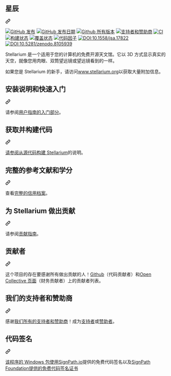 <div class="Box-sc-g0xbh4-0 bJMeLZ js-snippet-clipboard-copy-unpositioned" data-hpc="true"><article class="markdown-body entry-content container-lg" itemprop="text"><div class="markdown-heading" dir="auto"><h1 tabindex="-1" class="heading-element" dir="auto"><font style="vertical-align: inherit;"><font style="vertical-align: inherit;">星辰</font></font></h1><a id="user-content-stellarium" class="anchor" aria-label="永久链接： 星辰" href="#stellarium"><svg class="octicon octicon-link" viewBox="0 0 16 16" version="1.1" width="16" height="16" aria-hidden="true"><path d="m7.775 3.275 1.25-1.25a3.5 3.5 0 1 1 4.95 4.95l-2.5 2.5a3.5 3.5 0 0 1-4.95 0 .751.751 0 0 1 .018-1.042.751.751 0 0 1 1.042-.018 1.998 1.998 0 0 0 2.83 0l2.5-2.5a2.002 2.002 0 0 0-2.83-2.83l-1.25 1.25a.751.751 0 0 1-1.042-.018.751.751 0 0 1-.018-1.042Zm-4.69 9.64a1.998 1.998 0 0 0 2.83 0l1.25-1.25a.751.751 0 0 1 1.042.018.751.751 0 0 1 .018 1.042l-1.25 1.25a3.5 3.5 0 1 1-4.95-4.95l2.5-2.5a3.5 3.5 0 0 1 4.95 0 .751.751 0 0 1-.018 1.042.751.751 0 0 1-1.042.018 1.998 1.998 0 0 0-2.83 0l-2.5 2.5a1.998 1.998 0 0 0 0 2.83Z"></path></svg></a></div>
<p dir="auto"><a href="https://github.com/Stellarium/stellarium/releases/latest"><img src="https://camo.githubusercontent.com/b5af0805d8b357cdf498ed891ff67774c156f14f71ed0ea3c14b42fb5e4663e7/68747470733a2f2f696d672e736869656c64732e696f2f6769746875622f72656c656173652f5374656c6c617269756d2f7374656c6c617269756d2e737667" alt="GitHub 发布" data-canonical-src="https://img.shields.io/github/release/Stellarium/stellarium.svg" style="max-width: 100%;"></a>
<a href="https://github.com/Stellarium/stellarium/releases/latest"><img src="https://camo.githubusercontent.com/8ead94cb1be18d0d587fc5cb7d0bdb6a44c810f166cf9da7409df8b0c7df4227/68747470733a2f2f696d672e736869656c64732e696f2f6769746875622f72656c656173652d646174652f5374656c6c617269756d2f7374656c6c617269756d2e737667" alt="GitHub 发布日期" data-canonical-src="https://img.shields.io/github/release-date/Stellarium/stellarium.svg" style="max-width: 100%;"></a>
<a href="https://github.com/Stellarium/stellarium/releases"><img src="https://camo.githubusercontent.com/c65d25e995fda6551b251a3fbfe22aebfdcd89e665591ce9eea1179c12e618b1/68747470733a2f2f696d672e736869656c64732e696f2f6769746875622f646f776e6c6f6164732f5374656c6c617269756d2f7374656c6c617269756d2f746f74616c2e737667" alt="Github 所有版本" data-canonical-src="https://img.shields.io/github/downloads/Stellarium/stellarium/total.svg" style="max-width: 100%;"></a>
<a href="https://opencollective.com/stellarium" rel="nofollow"><img src="https://camo.githubusercontent.com/7372fb227c94353a685fcce6a994be1130feb0fb38bc8a03601b886cf8208d65/68747470733a2f2f696d672e736869656c64732e696f2f6f70656e636f6c6c6563746976652f616c6c2f7374656c6c617269756d2e7376673f7374796c653d666c6174" alt="支持者和赞助商" data-canonical-src="https://img.shields.io/opencollective/all/stellarium.svg?style=flat" style="max-width: 100%;"></a>
<a href="https://github.com/Stellarium/stellarium/actions/workflows/ci.yml"><img src="https://github.com/Stellarium/stellarium/actions/workflows/ci.yml/badge.svg" alt="CI" style="max-width: 100%;"></a>
<a href="https://ci.appveyor.com/project/alex-w/stellarium" rel="nofollow"><img src="https://camo.githubusercontent.com/a7ba6a0921ac795241a268aa35c945917ca15d9caf92fc4a1511c004de41aaa0/68747470733a2f2f63692e6170707665796f722e636f6d2f6170692f70726f6a656374732f7374617475732f7377386a396c38713935656a6b616c6f3f7376673d74727565" alt="构建状态" data-canonical-src="https://ci.appveyor.com/api/projects/status/sw8j9l8q95ejkalo?svg=true" style="max-width: 100%;"></a>
<a href="https://coveralls.io/github/Stellarium/stellarium" rel="nofollow"><img src="https://camo.githubusercontent.com/691f3c00f8ab1bb8aacedf9a8409bdb362a4a4077f2aad1033e95c0386805261/68747470733a2f2f636f766572616c6c732e696f2f7265706f732f6769746875622f5374656c6c617269756d2f7374656c6c617269756d2f62616467652e737667" alt="覆盖状态" data-canonical-src="https://coveralls.io/repos/github/Stellarium/stellarium/badge.svg" style="max-width: 100%;"></a>
<a href="https://www.codefactor.io/repository/github/stellarium/stellarium" rel="nofollow"><img src="https://camo.githubusercontent.com/288a28436f559c9bce623aeb5b927ca26bac3bb14cc7461965e40fe4161a49bc/68747470733a2f2f7777772e636f6465666163746f722e696f2f7265706f7369746f72792f6769746875622f7374656c6c617269756d2f7374656c6c617269756d2f6261646765" alt="代码因子" data-canonical-src="https://www.codefactor.io/repository/github/stellarium/stellarium/badge" style="max-width: 100%;"></a>
<a href="https://doi.org/10.1558/jsa.17822" rel="nofollow"><img src="https://camo.githubusercontent.com/cd1e70229c747b18418946a5cef3fc0a06199384f0a64b3ee35c051642cc9150/687474703a2f2f696d672e736869656c64732e696f2f62616467652f444f492d31302e313535382f6a73612e31373832322d626c75652e737667" alt="DOI:10.1558/jsa.17822" data-canonical-src="http://img.shields.io/badge/DOI-10.1558/jsa.17822-blue.svg" style="max-width: 100%;"></a>
<a href="https://doi.org/10.5281/zenodo.8105939" rel="nofollow"><img src="https://camo.githubusercontent.com/4e6f377ebb8f27ac74b829de0240370ef25d0c4a21da6702ed243cb9cd5c562d/687474703a2f2f696d672e736869656c64732e696f2f62616467652f444f492d31302e353238312f7a656e6f646f2e383130353933392d626c75652e737667" alt="DOI:10.5281/zenodo.8105939" data-canonical-src="http://img.shields.io/badge/DOI-10.5281/zenodo.8105939-blue.svg" style="max-width: 100%;"></a></p>
<p dir="auto"><font style="vertical-align: inherit;"><font style="vertical-align: inherit;">Stellarium 是一个适用于您的计算机的免费开源天文馆。它以 3D 方式显示真实的天空，就像您用肉眼、双筒望远镜或望远镜看到的一样。</font></font></p>
<p dir="auto"><font style="vertical-align: inherit;"><font style="vertical-align: inherit;">如果您是 Stellarium 的新手，请访问</font></font><a href="https://www.stellarium.org" rel="nofollow"><font style="vertical-align: inherit;"><font style="vertical-align: inherit;">www.stellarium.org</font></font></a><font style="vertical-align: inherit;"><font style="vertical-align: inherit;">以获取大量附加信息。</font></font></p>
<div class="markdown-heading" dir="auto"><h2 tabindex="-1" class="heading-element" dir="auto"><font style="vertical-align: inherit;"><font style="vertical-align: inherit;">安装说明和快速入门</font></font></h2><a id="user-content-installation-instructions--quick-start" class="anchor" aria-label="永久链接：安装说明和快速入门" href="#installation-instructions--quick-start"><svg class="octicon octicon-link" viewBox="0 0 16 16" version="1.1" width="16" height="16" aria-hidden="true"><path d="m7.775 3.275 1.25-1.25a3.5 3.5 0 1 1 4.95 4.95l-2.5 2.5a3.5 3.5 0 0 1-4.95 0 .751.751 0 0 1 .018-1.042.751.751 0 0 1 1.042-.018 1.998 1.998 0 0 0 2.83 0l2.5-2.5a2.002 2.002 0 0 0-2.83-2.83l-1.25 1.25a.751.751 0 0 1-1.042-.018.751.751 0 0 1-.018-1.042Zm-4.69 9.64a1.998 1.998 0 0 0 2.83 0l1.25-1.25a.751.751 0 0 1 1.042.018.751.751 0 0 1 .018 1.042l-1.25 1.25a3.5 3.5 0 1 1-4.95-4.95l2.5-2.5a3.5 3.5 0 0 1 4.95 0 .751.751 0 0 1-.018 1.042.751.751 0 0 1-1.042.018 1.998 1.998 0 0 0-2.83 0l-2.5 2.5a1.998 1.998 0 0 0 0 2.83Z"></path></svg></a></div>
<p dir="auto"><font style="vertical-align: inherit;"><font style="vertical-align: inherit;">请参阅</font></font><a href="https://github.com/Stellarium/stellarium/releases/download/v24.1/stellarium_user_guide-24.1-1.pdf"><font style="vertical-align: inherit;"><font style="vertical-align: inherit;">用户指南的入门部分</font></font></a><font style="vertical-align: inherit;"><font style="vertical-align: inherit;">。</font></font></p>
<div class="markdown-heading" dir="auto"><h2 tabindex="-1" class="heading-element" dir="auto"><font style="vertical-align: inherit;"><font style="vertical-align: inherit;">获取并构建代码</font></font></h2><a id="user-content-get--build-the-code" class="anchor" aria-label="永久链接：获取并构建代码" href="#get--build-the-code"><svg class="octicon octicon-link" viewBox="0 0 16 16" version="1.1" width="16" height="16" aria-hidden="true"><path d="m7.775 3.275 1.25-1.25a3.5 3.5 0 1 1 4.95 4.95l-2.5 2.5a3.5 3.5 0 0 1-4.95 0 .751.751 0 0 1 .018-1.042.751.751 0 0 1 1.042-.018 1.998 1.998 0 0 0 2.83 0l2.5-2.5a2.002 2.002 0 0 0-2.83-2.83l-1.25 1.25a.751.751 0 0 1-1.042-.018.751.751 0 0 1-.018-1.042Zm-4.69 9.64a1.998 1.998 0 0 0 2.83 0l1.25-1.25a.751.751 0 0 1 1.042.018.751.751 0 0 1 .018 1.042l-1.25 1.25a3.5 3.5 0 1 1-4.95-4.95l2.5-2.5a3.5 3.5 0 0 1 4.95 0 .751.751 0 0 1-.018 1.042.751.751 0 0 1-1.042.018 1.998 1.998 0 0 0-2.83 0l-2.5 2.5a1.998 1.998 0 0 0 0 2.83Z"></path></svg></a></div>
<p dir="auto"><font style="vertical-align: inherit;"></font><a href="/Stellarium/stellarium/blob/master/BUILDING.md"><font style="vertical-align: inherit;"><font style="vertical-align: inherit;">请参阅从源代码构建 Stellarium</font></font></a><font style="vertical-align: inherit;"><font style="vertical-align: inherit;">的说明</font><font style="vertical-align: inherit;">。</font></font></p>
<div class="markdown-heading" dir="auto"><h2 tabindex="-1" class="heading-element" dir="auto"><font style="vertical-align: inherit;"><font style="vertical-align: inherit;">完整的参考文献和学分</font></font></h2><a id="user-content-full-references-and-credits" class="anchor" aria-label="永久链接：完整的参考文献和学分" href="#full-references-and-credits"><svg class="octicon octicon-link" viewBox="0 0 16 16" version="1.1" width="16" height="16" aria-hidden="true"><path d="m7.775 3.275 1.25-1.25a3.5 3.5 0 1 1 4.95 4.95l-2.5 2.5a3.5 3.5 0 0 1-4.95 0 .751.751 0 0 1 .018-1.042.751.751 0 0 1 1.042-.018 1.998 1.998 0 0 0 2.83 0l2.5-2.5a2.002 2.002 0 0 0-2.83-2.83l-1.25 1.25a.751.751 0 0 1-1.042-.018.751.751 0 0 1-.018-1.042Zm-4.69 9.64a1.998 1.998 0 0 0 2.83 0l1.25-1.25a.751.751 0 0 1 1.042.018.751.751 0 0 1 .018 1.042l-1.25 1.25a3.5 3.5 0 1 1-4.95-4.95l2.5-2.5a3.5 3.5 0 0 1 4.95 0 .751.751 0 0 1-.018 1.042.751.751 0 0 1-1.042.018 1.998 1.998 0 0 0-2.83 0l-2.5 2.5a1.998 1.998 0 0 0 0 2.83Z"></path></svg></a></div>
<p dir="auto"><font style="vertical-align: inherit;"><font style="vertical-align: inherit;">查看</font></font><a href="/Stellarium/stellarium/blob/master/CREDITS.md"><font style="vertical-align: inherit;"><font style="vertical-align: inherit;">完整的信用档案</font></font></a><font style="vertical-align: inherit;"><font style="vertical-align: inherit;">。</font></font></p>
<div class="markdown-heading" dir="auto"><h2 tabindex="-1" class="heading-element" dir="auto"><font style="vertical-align: inherit;"><font style="vertical-align: inherit;">为 Stellarium 做出贡献</font></font></h2><a id="user-content-contributing-to-stellarium" class="anchor" aria-label="永久链接：为 Stellarium 做出贡献" href="#contributing-to-stellarium"><svg class="octicon octicon-link" viewBox="0 0 16 16" version="1.1" width="16" height="16" aria-hidden="true"><path d="m7.775 3.275 1.25-1.25a3.5 3.5 0 1 1 4.95 4.95l-2.5 2.5a3.5 3.5 0 0 1-4.95 0 .751.751 0 0 1 .018-1.042.751.751 0 0 1 1.042-.018 1.998 1.998 0 0 0 2.83 0l2.5-2.5a2.002 2.002 0 0 0-2.83-2.83l-1.25 1.25a.751.751 0 0 1-1.042-.018.751.751 0 0 1-.018-1.042Zm-4.69 9.64a1.998 1.998 0 0 0 2.83 0l1.25-1.25a.751.751 0 0 1 1.042.018.751.751 0 0 1 .018 1.042l-1.25 1.25a3.5 3.5 0 1 1-4.95-4.95l2.5-2.5a3.5 3.5 0 0 1 4.95 0 .751.751 0 0 1-.018 1.042.751.751 0 0 1-1.042.018 1.998 1.998 0 0 0-2.83 0l-2.5 2.5a1.998 1.998 0 0 0 0 2.83Z"></path></svg></a></div>
<p dir="auto"><font style="vertical-align: inherit;"><font style="vertical-align: inherit;">请参阅</font></font><a href="/Stellarium/stellarium/blob/master/CONTRIBUTING.md"><font style="vertical-align: inherit;"><font style="vertical-align: inherit;">贡献指南</font></font></a><font style="vertical-align: inherit;"><font style="vertical-align: inherit;">。</font></font></p>
<div class="markdown-heading" dir="auto"><h2 tabindex="-1" class="heading-element" dir="auto"><font style="vertical-align: inherit;"><font style="vertical-align: inherit;">贡献者</font></font></h2><a id="user-content-contributors" class="anchor" aria-label="永久链接：贡献者" href="#contributors"><svg class="octicon octicon-link" viewBox="0 0 16 16" version="1.1" width="16" height="16" aria-hidden="true"><path d="m7.775 3.275 1.25-1.25a3.5 3.5 0 1 1 4.95 4.95l-2.5 2.5a3.5 3.5 0 0 1-4.95 0 .751.751 0 0 1 .018-1.042.751.751 0 0 1 1.042-.018 1.998 1.998 0 0 0 2.83 0l2.5-2.5a2.002 2.002 0 0 0-2.83-2.83l-1.25 1.25a.751.751 0 0 1-1.042-.018.751.751 0 0 1-.018-1.042Zm-4.69 9.64a1.998 1.998 0 0 0 2.83 0l1.25-1.25a.751.751 0 0 1 1.042.018.751.751 0 0 1 .018 1.042l-1.25 1.25a3.5 3.5 0 1 1-4.95-4.95l2.5-2.5a3.5 3.5 0 0 1 4.95 0 .751.751 0 0 1-.018 1.042.751.751 0 0 1-1.042.018 1.998 1.998 0 0 0-2.83 0l-2.5 2.5a1.998 1.998 0 0 0 0 2.83Z"></path></svg></a></div>
<p dir="auto"><font style="vertical-align: inherit;"><font style="vertical-align: inherit;">这个项目的存在要感谢所有做出贡献的人！</font></font><a href="https://github.com/Stellarium/stellarium/graphs/contributors"><font style="vertical-align: inherit;"><font style="vertical-align: inherit;">Github</font></font></a><font style="vertical-align: inherit;"><font style="vertical-align: inherit;">（代码贡献者）和</font></font><a href="https://opencollective.com/stellarium#contributors" rel="nofollow"><font style="vertical-align: inherit;"><font style="vertical-align: inherit;">Open Collective 页面</font></font></a><font style="vertical-align: inherit;"><font style="vertical-align: inherit;">（财务贡献者）上的</font><font style="vertical-align: inherit;">贡献者列表。</font></font></p>
<div class="markdown-heading" dir="auto"><h2 tabindex="-1" class="heading-element" dir="auto"><font style="vertical-align: inherit;"><font style="vertical-align: inherit;">我们的支持者和赞助商</font></font></h2><a id="user-content-our-backers--sponsors" class="anchor" aria-label="永久链接：我们的支持者和赞助商" href="#our-backers--sponsors"><svg class="octicon octicon-link" viewBox="0 0 16 16" version="1.1" width="16" height="16" aria-hidden="true"><path d="m7.775 3.275 1.25-1.25a3.5 3.5 0 1 1 4.95 4.95l-2.5 2.5a3.5 3.5 0 0 1-4.95 0 .751.751 0 0 1 .018-1.042.751.751 0 0 1 1.042-.018 1.998 1.998 0 0 0 2.83 0l2.5-2.5a2.002 2.002 0 0 0-2.83-2.83l-1.25 1.25a.751.751 0 0 1-1.042-.018.751.751 0 0 1-.018-1.042Zm-4.69 9.64a1.998 1.998 0 0 0 2.83 0l1.25-1.25a.751.751 0 0 1 1.042.018.751.751 0 0 1 .018 1.042l-1.25 1.25a3.5 3.5 0 1 1-4.95-4.95l2.5-2.5a3.5 3.5 0 0 1 4.95 0 .751.751 0 0 1-.018 1.042.751.751 0 0 1-1.042.018 1.998 1.998 0 0 0-2.83 0l-2.5 2.5a1.998 1.998 0 0 0 0 2.83Z"></path></svg></a></div>
<p dir="auto"><font style="vertical-align: inherit;"><font style="vertical-align: inherit;">感谢</font></font><a href="/Stellarium/stellarium/blob/master/BACKERS.md"><font style="vertical-align: inherit;"><font style="vertical-align: inherit;">我们所有的支持者和赞助商</font></font></a><font style="vertical-align: inherit;"><font style="vertical-align: inherit;">！成为</font></font><a href="https://opencollective.com/stellarium#backer" rel="nofollow"><font style="vertical-align: inherit;"><font style="vertical-align: inherit;">支持者</font></font></a><font style="vertical-align: inherit;"><font style="vertical-align: inherit;">或</font></font><a href="https://opencollective.com/stellarium#sponsor" rel="nofollow"><font style="vertical-align: inherit;"><font style="vertical-align: inherit;">赞助者</font></font></a><font style="vertical-align: inherit;"><font style="vertical-align: inherit;">。</font></font></p>
<div class="markdown-heading" dir="auto"><h2 tabindex="-1" class="heading-element" dir="auto"><font style="vertical-align: inherit;"><font style="vertical-align: inherit;">代码签名</font></font></h2><a id="user-content-code-signing" class="anchor" aria-label="永久链接：代码签名" href="#code-signing"><svg class="octicon octicon-link" viewBox="0 0 16 16" version="1.1" width="16" height="16" aria-hidden="true"><path d="m7.775 3.275 1.25-1.25a3.5 3.5 0 1 1 4.95 4.95l-2.5 2.5a3.5 3.5 0 0 1-4.95 0 .751.751 0 0 1 .018-1.042.751.751 0 0 1 1.042-.018 1.998 1.998 0 0 0 2.83 0l2.5-2.5a2.002 2.002 0 0 0-2.83-2.83l-1.25 1.25a.751.751 0 0 1-1.042-.018.751.751 0 0 1-.018-1.042Zm-4.69 9.64a1.998 1.998 0 0 0 2.83 0l1.25-1.25a.751.751 0 0 1 1.042.018.751.751 0 0 1 .018 1.042l-1.25 1.25a3.5 3.5 0 1 1-4.95-4.95l2.5-2.5a3.5 3.5 0 0 1 4.95 0 .751.751 0 0 1-.018 1.042.751.751 0 0 1-1.042.018 1.998 1.998 0 0 0-2.83 0l-2.5 2.5a1.998 1.998 0 0 0 0 2.83Z"></path></svg></a></div>
<p dir="auto"><font style="vertical-align: inherit;"></font><a href="https://signpath.io?utm_source=foundation&amp;utm_medium=github&amp;utm_campaign=stellarium" rel="nofollow"><font style="vertical-align: inherit;"><font style="vertical-align: inherit;">该程序的 Windows 包使用SignPath.io</font></font></a><font style="vertical-align: inherit;"><font style="vertical-align: inherit;">提供的免费代码签名</font><font style="vertical-align: inherit;">以及</font></font><a href="https://signpath.org?utm_source=foundation&amp;utm_medium=github&amp;utm_campaign=stellarium" rel="nofollow"><font style="vertical-align: inherit;"><font style="vertical-align: inherit;">SignPath Foundation提供的免费代码签名证书</font></font></a></p>
</article></div>
